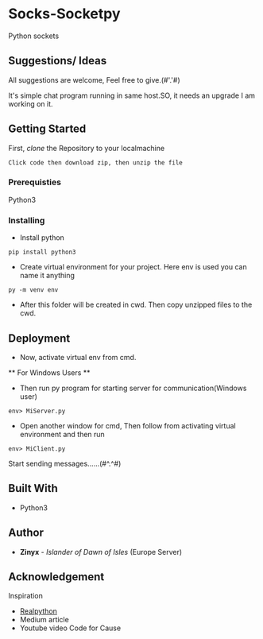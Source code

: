 # Socks-Socketpy
Python sockets

## Suggestions/ Ideas

All suggestions are welcome, Feel free to give.(#'.'#)

It's simple chat program running in same host.SO, it needs an upgrade I am working on it.

## Getting Started 

First, *clone* the Repository to your localmachine
```
Click code then download zip, then unzip the file
```

### Prerequisties

Python3

### Installing

* Install python
```
pip install python3
```
* Create virtual environment for your project. Here env is used you can name it anything
```
py -m venv env
```
* After this folder will be created in cwd. Then copy unzipped files to the cwd.

## Deployment

* Now, activate virtual env from cmd.

** For Windows Users **

* Then run py program for starting server for communication(Windows user)
```
env> MiServer.py
```
* Open another window for cmd, Then follow from activating virtual environment and then run
```
env> MiClient.py
```

Start sending messages......(#^.^#)

## Built With

* Python3

## Author
* **Zinyx** - *Islander of Dawn of Isles* (Europe Server)

## Acknowledgement

Inspiration
* [Realpython](https://realpython.com/python-sockets/)
* Medium article
* Youtube video Code for Cause
